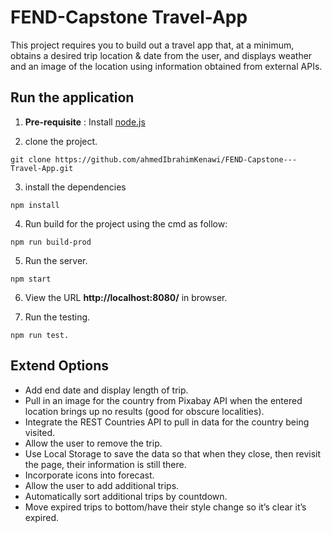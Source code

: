# FEND-Capstone Travel-App
This project requires you to build out a travel app that, at a minimum, obtains a desired trip location & date from the user,
and displays weather and an image of the location using information obtained from external APIs.


## Run the application
1. **Pre-requisite** : 
Install [node.js](https://nodejs.org/)

2. clone the project.
```
git clone https://github.com/ahmedIbrahimKenawi/FEND-Capstone---Travel-App.git
```

3. install the dependencies
```
npm install
```
4. Run build for the project using the cmd as follow:
```
npm run build-prod
```

5. Run the server.
```
npm start
```

6. View the URL **http://localhost:8080/** in browser.

7. Run the testing.
```
npm run test.
```

## Extend Options

- Add end date and display length of trip.
- Pull in an image for the country from Pixabay API when the entered location brings up no results (good for obscure localities).
- Integrate the REST Countries API to pull in data for the country being visited.
- Allow the user to remove the trip.
- Use Local Storage to save the data so that when they close, then revisit the page, their information is still there.
- Incorporate icons into forecast.
- Allow the user to add additional trips.
- Automatically sort additional trips by countdown.
- Move expired trips to bottom/have their style change so it’s clear it’s expired.
